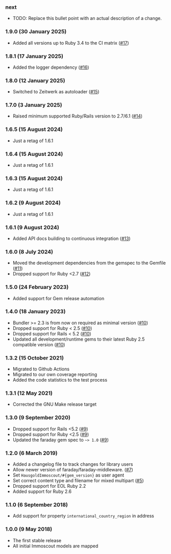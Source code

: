 ### next

* TODO: Replace this bullet point with an actual description of a change.

### 1.9.0 (30 January 2025)

* Added all versions up to Ruby 3.4 to the CI matrix ([#17](https://github.com/hausgold/immoscout/pull/17))

### 1.8.1 (17 January 2025)

* Added the logger dependency ([#16](https://github.com/hausgold/immoscout/pull/16))

### 1.8.0 (12 January 2025)

* Switched to Zeitwerk as autoloader ([#15](https://github.com/hausgold/immoscout/pull/15))

### 1.7.0 (3 January 2025)

* Raised minimum supported Ruby/Rails version to 2.7/6.1 ([#14](https://github.com/hausgold/immoscout/pull/14))

### 1.6.5 (15 August 2024)

* Just a retag of 1.6.1

### 1.6.4 (15 August 2024)

* Just a retag of 1.6.1

### 1.6.3 (15 August 2024)

* Just a retag of 1.6.1

### 1.6.2 (9 August 2024)

* Just a retag of 1.6.1

### 1.6.1 (9 August 2024)

* Added API docs building to continuous integration ([#13](https://github.com/hausgold/immoscout/pull/13))

### 1.6.0 (8 July 2024)

* Moved the development dependencies from the gemspec to the Gemfile ([#11](https://github.com/hausgold/immoscout/pull/11))
* Dropped support for Ruby <2.7 ([#12](https://github.com/hausgold/immoscout/pull/12))

### 1.5.0 (24 February 2023)

* Added support for Gem release automation

### 1.4.0 (18 January 2023)

* Bundler >= 2.3 is from now on required as minimal version ([#10](https://github.com/hausgold/immoscout/pull/10))
* Dropped support for Ruby < 2.5 ([#10](https://github.com/hausgold/immoscout/pull/10))
* Dropped support for Rails < 5.2 ([#10](https://github.com/hausgold/immoscout/pull/10))
* Updated all development/runtime gems to their latest
  Ruby 2.5 compatible version ([#10](https://github.com/hausgold/immoscout/pull/10))

### 1.3.2 (15 October 2021)

* Migrated to Github Actions
* Migrated to our own coverage reporting
* Added the code statistics to the test process

### 1.3.1 (12 May 2021)

* Corrected the GNU Make release target

### 1.3.0 (9 September 2020)

* Dropped support for Rails <5.2 ([#9](https://github.com/hausgold/immoscout/pull/9))
* Dropped support for Ruby <2.5 ([#9](https://github.com/hausgold/immoscout/pull/9))
* Updated the faraday gem spec to `~> 1.0` ([#9](https://github.com/hausgold/immoscout/pull/9))

### 1.2.0 (6 March 2019)

* Added a changelog file to track changes for library users
* Allow newer version of faraday/faraday-middleware. ([#7](https://github.com/hausgold/immoscout/pull/7))
* Set `HausgoldImmoscout/#{gem_version}` as user agent
* Set correct content type and filename for mixed multipart ([#5](https://github.com/hausgold/immoscout/pull/5))
* Dropped support for EOL Ruby 2.2
* Added support for Ruby 2.6

### 1.1.0 (6 September 2018)

* Add support for property `international_country_region` in address

### 1.0.0 (9 May 2018)

* The first stable release
* All initial Immoscout models are mapped
